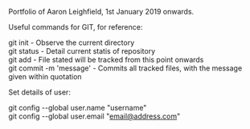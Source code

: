 Portfolio of Aaron Leighfield, 1st January 2019 onwards.

Useful commands for GIT, for reference:  
  
git init - Observe the current directory  
git status - Detail current statis of repository  
git add <filename> - File stated will be tracked from this point onwards  
git commit -m 'message' - Commits all tracked files, with the message given within quotation  
  
Set details of user:  
  
git config --global user.name "username"  
git config --global user.email "email@address.com"  

